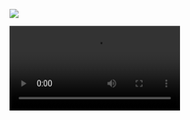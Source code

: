 


![](https://github.com/ugurkocde/Intune/blob/main/winget2intunewin/winget2intunewin-Demo.gif)

![](https://github.com/ugurkocde/Intune/blob/main/winget2intunewin/winget2intunewin%20-%20Demo.mp4)
